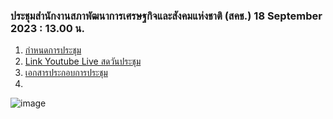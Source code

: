 ### ประชุมสำนักงานสภาพัฒนาการเศรษฐกิจและสังคมแห่งชาติ (สคช.) 18 September 2023 : 13.00 น.
1. [กำหนดการประชุม](https://drive.google.com/file/d/1AdRICps_B2AO57P5mftS5JPUQ3jSK6P7/view?usp=sharing)
2. [Link Youtube Live สดวันประชุม](https://www.youtube.com/watch?v=DjNVycnPpZc)
3. [เอกสารประกอบการประชุม](https://drive.google.com/drive/folders/1EEi139c8WIr6t4dBobAbjYB3CRLKHltx)
4. 
![image](https://github.com/suwat9/Notes/assets/25001124/3cdc8fbf-6d14-4d34-918d-b96de815af07)
